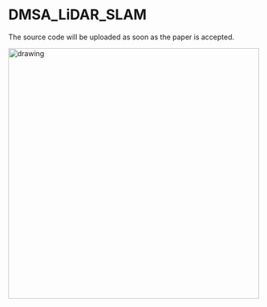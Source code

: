# DMSA_LiDAR_SLAM
The source code will be uploaded as soon as the paper is accepted.

<p align='left'>
    <img src="./doc/stairs.gif" alt="drawing" width="500"/>
</p>
